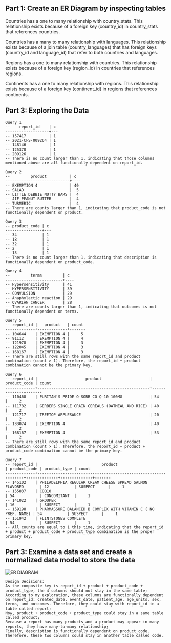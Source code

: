 ## Part 1: Create an ER Diagram by inspecting tables
Countries has a one to many relationship with country_stats. This relationship exists because of a foreign key (country_id) in country_stats that references countries.

Countries has a many to many relationship with languages. This relationship exists because of a join table (country_languages) that has foreign keys (country_id and language_id) that refer to both countries and languages.

Regions has a one to many relationship with countries. This relationship exists because of a foreign key (region_id) in countries that references regions.

Continents has a one to many relationship with regions. This relationship exists because of a foreign key (continent_id) in regions that references continents.

## Part 3: Exploring the Data
```
Query 1
--    report_id    | c
-------------------+---
-- 157417          | 1
-- 2021-CFS-009264 | 1
-- 148146          | 1
-- 125370          | 1
-- 209126          | 1
-- There is no count larger than 1, indicating that those columns mentioned above are all functionally dependent on report_id.
```

```
Query 2
--         product          | c
----------------------------+----
-- EXEMPTION 4              | 40
-- SALAD                    |  5
-- LITTLE DEBBIE NUTTY BARS |  4
-- JIF PEANUT BUTTER        |  4
-- TURMERIC                 |  4
-- There are counts larger than 1, indicating that product_code is not functionally dependent on product.
```

```
Query 3
-- product_code | c
----------------+---
-- 34           | 1
-- 18           | 1
-- 32           | 1
-- 2            | 1
-- 13           | 1
-- There is no count larger than 1, indicating that description is functionally dependent on product_code.
```

```
Query 4
--         terms         | c
-------------------------+----
-- Hypersensitivity      | 41
-- HYPERSENSITIVITY      | 39
-- CONVULSION            | 29
-- Anaphylactic reaction | 29
-- OVARIAN CANCER        | 28
-- There are counts larger than 1, indicating that outcomes is not functionally dependent on terms.
```

```
Query 5
-- report_id |   product   | count
-------------+-------------+-------
-- 104644    | EXEMPTION 4 |     5
-- 91112     | EXEMPTION 4 |     4
-- 121978    | EXEMPTION 4 |     3
-- 122045    | EXEMPTION 4 |     3
-- 168167    | EXEMPTION 4 |     3
-- There are still rows with the same report_id and product combination (count > 1). Therefore, the report_id + product combination cannot be the primary key.
```

```
Query 6
-- report_id |                     product                     | product_code | count
-------------+-------------------------------------------------+--------------+-------
-- 110468    | PURITAN'S PRIDE Q-SORB CO-Q-10 100MG            | 54           |     2
-- 111782    | GERBERS SINGLE GRAIN CEREALS (OATMEAL AND RICE) | 40           |     2
-- 121717    | TREETOP APPLESAUCE                              | 20           |     2
-- 133074    | EXEMPTION 4                                     | 40           |     2
-- 168167    | EXEMPTION 4                                     | 53           |     2
-- There are still rows with the same report_id and product combination (count > 1). Therefore, the report_id + product + product_code combination cannot be the primary key.
```

```
Query 7
-- report_id |                            product                             | product_code | product_type | count
-------------+----------------------------------------------------------------+--------------+--------------+-------
-- 145102    | PHILADELPHIA REGULAR CREAM CHEESE SPREAD SALMON FLAVORED       | 12           | SUSPECT      |     1
-- 155837    | COQ10                                                          | 54           | CONCOMITANT  |     1
-- 141022    | GROUPER                                                        | 16           | SUSPECT      |     1
-- 159198    | PHARMASSURE BALANCED B COMPLEX WITH VITAMIN C ( NO PREF. NAME) | 54           | SUSPECT      |     1
-- 151942    | FLINTSTONES COMPLETE                                           | 54           | SUSPECT      |     1
-- All counts are equal to 1 this time, indicating that the report_id + product + product_code + product_type combination is the proper primary key.
```

## Part 3: Examine a data set and create a normalized data model to store the data
![ER DIAGRAM](https://github.com/nyu-csci-ua-0479-001-fall-2022/homework07-asspresso/blob/master/img/part3_03_caers_er_diagram.png)

```
Design Decisions:
As the composite key is report_id + product + product_code + product_type, the 4 columns should not stay in the same table;
According to my exploration, these columns are functionally dependent on report_id: created_date, event_date, patient_age, age_units, sex, terms, and outcomes. Therefore, they could stay with report_id in a table called report;
Now, product + product_code + product_type could stay in a same table called product;
Because a report has many products and a product may appear in many reports, they have many-to-many relationship;
Finally, description is functionally dependent on product_code. Therefore, these two columns could stay in another table called code.
```